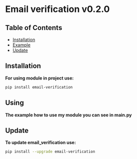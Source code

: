# Email verification v0.2.0


## Table of Contents

- [Installation](#installation)
- [Example](#using)
- [Update](#update)

## Installation

**For using module in project use:**

   ```bash
   pip install email-verification
   ```
## Using

   **The example how to use my module you can see in main.py**

## Update

**To update email_verification use:**
```bash
pip install --upgrade email-verification
```
